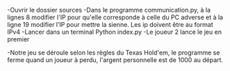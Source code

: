 -Ouvrir le dossier sources
-Dans le programme communication.py, à la lignes 8 modifier l'IP pour qu'elle corresponde à celle du PC adverse et à la ligne 19 modifier l’IP pour mettre la sienne.
Les ip doivent être au format IPv4
-Lancer dans un terminal Python index.py
-Le joueur 2 lance le jeu en premier

-Notre jeu se déroule selon les règles du Texas Hold'em, le programme se ferme quand un joueur à perdu, l'argent personnelle est de 1000 au départ.
